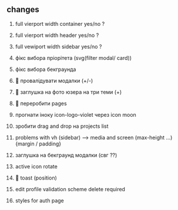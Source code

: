 ## changes

1. full vierport width container yes/no ?
2. full vierport width header yes/no ?
3. full vewiport width sidebar yes/no ?

4. фікс вибора пріорітета (svg(filter modal/ card))
5. фікс вибора бекграунда
6. 💚 провалідувати модалки (+/-)
7. 💚 заглушка на фото юзера на три теми (+)
8. 💚 переробити pages
9. прогнати іноку icon-logo-violet через icon moon
10. зробити drag and drop на projects list

11. problems with vh (sidebar) --> media and screen (max-height ...) {margin /
    padding}

12. заглушка на бекграунд модалки (свг ??)

13. active icon rotate

14. 💚 toast (position)
15. edit profile validation scheme delete required
16. styles for auth page
